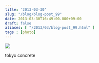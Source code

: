 ```yaml
---
title: '2013-03-30'
slug: "/blog/blog-post_99"
date: 2013-03-30T16:49:00.000+09:00
draft: false
aliases: [ "/2013/03/blog-post_99.html" ]
tags : [photo]
---
```


  
![](http://68.media.tumblr.com/b34ae71e9d2057aa2b45a95e8586d96e/tumblr_mkhaj4n47j1rwrdpxo1_1280.jpg)  

  
  

tokyo concrete
